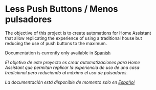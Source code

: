 # Less Push Buttons / Menos pulsadores

The objective of this project is to create automations for Home Assistant that allow replicating the experience of using a traditional house but reducing the use of push buttons to the maximum.

Documentation is currently only available in [Spanish](https://github.com/inigoserrano/homeassistant/wiki/Less-Push-Buttons-en-Español)

_El objetivo de este proyecto es crear automatizaciones para Home Assistant que permitan replicar la experiencia de uso de una casa tradicional pero reduciendo al máximo el uso de pulsadores._

_La documentación está disponible de momento solo en [Español](https://github.com/inigoserrano/homeassistant/wiki/Less-Push-Buttons-en-Español)_
